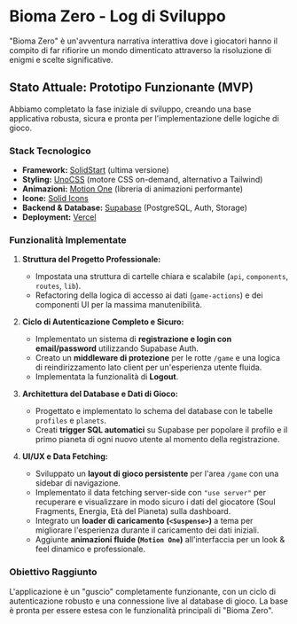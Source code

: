 # Bioma Zero - Log di Sviluppo

"Bioma Zero" è un'avventura narrativa interattiva dove i giocatori hanno il compito di far rifiorire un mondo dimenticato attraverso la risoluzione di enigmi e scelte significative.

## Stato Attuale: Prototipo Funzionante (MVP)

Abbiamo completato la fase iniziale di sviluppo, creando una base applicativa robusta, sicura e pronta per l'implementazione delle logiche di gioco.

### Stack Tecnologico
- **Framework:** [SolidStart](https://www.solidjs.com/guides/getting-started) (ultima versione)
- **Styling:** [UnoCSS](https://unocss.dev/) (motore CSS on-demand, alternativo a Tailwind)
- **Animazioni:** [Motion One](https://motion.dev/) (libreria di animazioni performante)
- **Icone:** [Solid Icons](https://solid-icons.vercel.app/)
- **Backend & Database:** [Supabase](https://supabase.com/) (PostgreSQL, Auth, Storage)
- **Deployment:** [Vercel](https://vercel.com/)

### Funzionalità Implementate
1.  **Struttura del Progetto Professionale:**
    -   Impostata una struttura di cartelle chiara e scalabile (`api`, `components`, `routes`, `lib`).
    -   Refactoring della logica di accesso ai dati (`game-actions`) e dei componenti UI per la massima manutenibilità.

2.  **Ciclo di Autenticazione Completo e Sicuro:**
    -   Implementato un sistema di **registrazione e login con email/password** utilizzando Supabase Auth.
    -   Creato un **middleware di protezione** per le rotte `/game` e una logica di reindirizzamento lato client per un'esperienza utente fluida.
    -   Implementata la funzionalità di **Logout**.

3.  **Architettura del Database e Dati di Gioco:**
    -   Progettato e implementato lo schema del database con le tabelle `profiles` e `planets`.
    -   Creati **trigger SQL automatici** su Supabase per popolare il profilo e il primo pianeta di ogni nuovo utente al momento della registrazione.

4.  **UI/UX e Data Fetching:**
    -   Sviluppato un **layout di gioco persistente** per l'area `/game` con una sidebar di navigazione.
    *   Implementato il data fetching server-side con `"use server"` per recuperare e visualizzare in modo sicuro i dati del giocatore (Soul Fragments, Energia, Età del Pianeta) sulla dashboard.
    *   Integrato un **loader di caricamento (`<Suspense>`)** a tema per migliorare l'esperienza durante il caricamento dei dati iniziali.
    -   Aggiunte **animazioni fluide (`Motion One`)** all'interfaccia per un look & feel dinamico e professionale.

### Obiettivo Raggiunto
L'applicazione è un "guscio" completamente funzionante, con un ciclo di autenticazione robusto e una connessione live al database di gioco. La base è pronta per essere estesa con le funzionalità principali di "Bioma Zero".